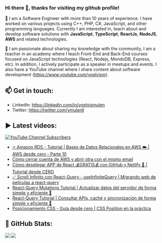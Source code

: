 ### Hi there 👋, thanks for visiting my github profile!

🔭 I am a Software Engineer with more than 10 years of experience. I have worked on various projects using C++, PHP, C#, JavaScript, and other programming languages. Currently I am interested in, teach about and develop software solutions with **JavaScript**, **TypeScript**, **ReactJs**, **NodeJS**, **AWS** and related technologies.

🌱 I am passionate about sharing my knowledge with the community, I am a teacher in an academy where I teach Front-End and Back-End courses focused on JavaScript technologies (React, Nodejs, MondoDB, Express, etc). In addition, I actively participate as a speaker in meetups and events. I also have a YouTube channel where I share content about software development (https://www.youtube.com/yoelvism).

## 📫 Get in touch:
- LinkedIn: https://linkedin.com/in/yoelvismulen
- Twitter: https://twitter.com/ymulenll

## ▶ Latest videos:
<a href="https://www.youtube.com/yoelvism">
  <img alt="YouTube Channel Subscribers" src="https://img.shields.io/youtube/channel/subscribers/UCp28AG2NaDuzyVaAT--2NGQ?style=social">
</a>

<!-- YOUTUBE:START -->
- [🔥 Amazon RDS - Tutorial | Bases de Datos Relacionales en AWS ☁️ | AWS desde cero - Parte 10](https://www.youtube.com/watch?v=BTg1JbmE3x4)
- [Cómo cerrar cuenta de AWS y abrir otra con el mismo email](https://www.youtube.com/watch?v=KPwOFSwOefE)
- [Cómo desplegar APP de React 💰GRATIS💰 con GitHub y Netlify 🚀 | Tutorial desde CERO](https://www.youtube.com/watch?v=aCEn6_BHZyI)
- [✅ Scroll Infinito con React-Query - useInfiniteQuery | Migrando web de películas a react-query](https://www.youtube.com/watch?v=zhigY5FrWJs)
- [React-Query Mutations Tutorial | Actualizar datos del servidor de forma simple y eficiente 🚀](https://www.youtube.com/watch?v=X1qo8qEaWLg)
- [React-Query Tutorial | Consultar APIs, caché y sincronización de forma simple y eficiente 🚀](https://www.youtube.com/watch?v=lNkAJCoXg6I)
- [Posicionamiento CSS - Guía desde cero | CSS Position en la práctica](https://www.youtube.com/watch?v=1F_Q5NQBkyU)
<!-- YOUTUBE:END -->

## 🔢 GitHub Stats:

<img align="left" src="https://github-readme-stats.vercel.app/api/top-langs/?username=ymulenll&layout=compact" />
<img align="left" src="https://github-readme-stats.vercel.app/api?username=ymulenll&count_private=true&include_all_commits=true&hide=contribs&hide_rank=true" />

<!--
**ymulenll/ymulenll** is a ✨ _special_ ✨ repository because its `README.md` (this file) appears on your GitHub profile.

Here are some ideas to get you started:

- 🔭 I’m currently working on ...
- 🌱 I’m currently learning ...
- 👯 I’m looking to collaborate on ...
- 🤔 I’m looking for help with ...
- 💬 Ask me about ...
- 📫 How to reach me: ...
- 😄 Pronouns: ...
- ⚡ Fun fact: ...
-->
